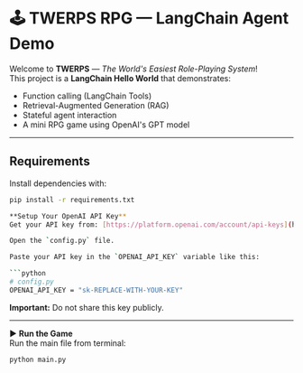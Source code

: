 # 🕹️ TWERPS RPG — LangChain Agent Demo

Welcome to **TWERPS** — *The World's Easiest Role-Playing System*!  
This project is a **LangChain Hello World** that demonstrates:

- Function calling (LangChain Tools)
- Retrieval-Augmented Generation (RAG)
- Stateful agent interaction
- A mini RPG game using OpenAI's GPT model

---

## Requirements

Install dependencies with:

```bash
pip install -r requirements.txt

**Setup Your OpenAI API Key**  
Get your API key from: [https://platform.openai.com/account/api-keys](https://platform.openai.com/account/api-keys)

Open the `config.py` file.

Paste your API key in the `OPENAI_API_KEY` variable like this:

```python
# config.py
OPENAI_API_KEY = "sk-REPLACE-WITH-YOUR-KEY"
```
**Important:** Do not share this key publicly.

---

▶️ **Run the Game**  
Run the main file from terminal:

```bash
python main.py
```

